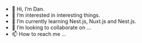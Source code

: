 - 👋 Hi, I’m Dan.
- 👀 I’m interested in interesting things.
- 🌱 I’m currently learning Nest.js, Nuxt.js and Nest.js.
- 💞️ I’m looking to collaborate on ...
- 📫 How to reach me ...

<!---
REND42/REND42 is a ✨ special ✨ repository because its `README.md` (this file) appears on your GitHub profile.
You can click the Preview link to take a look at your changes.
--->
